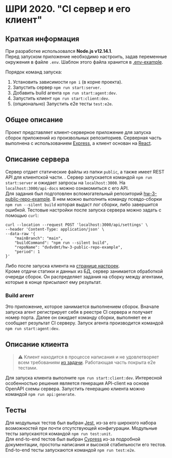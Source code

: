 # ШРИ 2020. "CI сервер и его клиент"

## Краткая информация
При разработке использовался **Node.js v12.14.1**.  
Перед запуском приложение необходимо настроить, задав переменные окружения в файле `.env`. Шаблон
этого файла хранится в [.env-example](.env-example).

Порядок команд запуска:
1. Установить зависимости `npm i` (в корне проекта).
2. Запустить сервер `npm run start:server`.
3. Добавить build агента `npm run start:agent:dev`.
4. Запустить клиент `npm run start:client:dev`.
5. (опционально) Запустить e2e тесты `test:e2e`.

## Общее описание

Проект представляет клиент-серверное приложение для запуска сборок приложений из произвольных
репозиториев. Серверная часть выполнена с использованием [Express](https://expressjs.com/), а клиент
основан на [React](https://reactjs.org/).

## Описание сервера

Сервер отдает статические файлы из папки `public`, а также имеет REST API для клиентской части.
. Сервер запускается командой
`npm run start:server` и ожидает запросы на `localhost:3000`. На `localhost:3000/api-docs` можно
ознакомиться с его API.  
Для задания был подготовлен вспомогательный репозиторий
[hw-3-public-repo-example](https://github.com/dvdvdmt/hw-3-public-repo-example). В нем можно
выполнить команду псевдо-сборки `npm run --silent build` которая выдаст лог сборки, либо завершится
ошибкой. Тестовые настройки после запуска сервера можно задать с помощью `curl`:

```$bash
curl --location --request POST 'localhost:3000/api/settings' \
--header 'Content-Type: application/json' \
--data-raw '{
    "mainBranch": "main",
    "buildCommand": "npm run --silent build",
    "repoName": "dvdvdmt/hw-3-public-repo-example",
    "period": 1
}'
```

Либо после запуска клиента на [странице настроек](http://localhost:3000/settings).  
Кроме отдачи статики и данных из БД, сервер занимается обработкой очереди сборок. Он распределяет
задания на сборку между агентами, которые в конце присылают ему результат.

### Build агент

Это приложение, которое занимается выполнением сборок. Вначале запуска агент регистрирует себя в
реестре CI сервера и получает номер порта. Далее он ожидает команду сборки, выполняет ее и сообщает
результат CI серверу. Запуск агента производится командой `npm run start:agent:dev`.

## Описание клиента

> ⚠️ Клиент находится в процессе написания и не удовлетворяет всем требованиям
> [из задачи](https://wiki.yandex.ru/shri-2020/homework/React-II/). Работающая часть покрыта e2e
> тестами.

Для запуска клиента выполните `npm run start:client:dev`. Интересной особенностью решения является
генерация API-client на основе OpenAPI схемы сервера. Запустить генерацию клиента можно командой
`npm run api:generate`.

## Тесты

Для модульных тестов был выбран [Jest](https://jestjs.io/en/), из-за его широкого набора
возможностей при почти отсутствующей конфигурации. Модульные тесты запускаются командой
`npm run test:unit`.  
Для end-to-end тестов был выбран [Cypress](https://www.cypress.io/) из-за подробной документации,
простоты написания и высокой стабильности его тестов. End-to-end тесты запускаются командой
`npm run test:e2e`.
